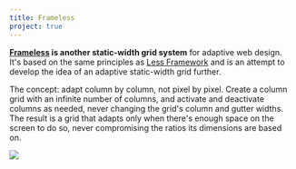 ```yaml
---
title: Frameless
project: true
---
```


**[Frameless](http://framelessgrid.com) is another static-width grid system** for adaptive web design. It's based on the same principles as [Less Framework](http://lessframework.com/) and is an attempt to develop the idea of an adaptive static-width grid further.

The concept: adapt column by column, not pixel by pixel. Create a column grid with an infinite number of columns, and activate and deactivate columns as needed, never changing the grid's column and gutter widths. The result is a grid that adapts only when there's enough space on the screen to do so, never compromising the ratios its dimensions are based on.

![](/images/projects/frameless.jpg)
